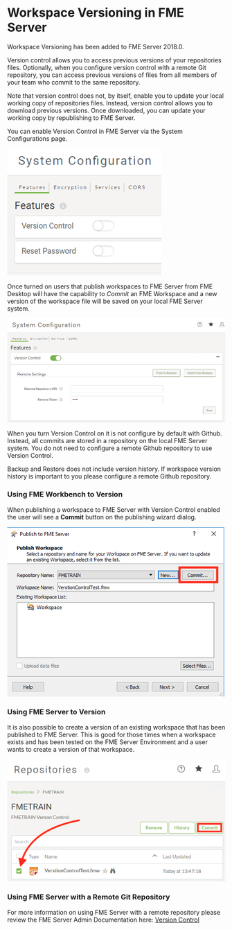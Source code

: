 # Workspace Versioning in FME Server #

Workspace Versioning has been added to FME Server 2018.0.

Version control allows you to access previous versions of your repositories files. Optionally, when you configure version control with a remote Git repository, you can access previous versions of files from all members of your team who commit to the same repository.

Note that version control does not, by itself, enable you to update your local working copy of repositories files. Instead, version control allows you to download previous versions. Once downloaded, you can update your working copy by republishing to FME Server.

You can enable Version Control in FME Server via the System Configurations page.  

![](./Images/5.008.EnableVersionControl.png)

Once turned on users that publish workspaces to FME Server from FME Desktop will have the capability to *Commit* an FME Workspace and a new version of the workspace file will be saved on your local FME Server system.  

![](./Images/5.009.EnabledVersionControl.png)

When you turn Version Control on it is not configure by default with Github.  Instead, all commits are stored in a repository on the local FME Server system.  You do not need to configure a remote Github repository to use Version Control.

Backup and Restore does not include version history.  If workspace version history is important to you please configure a remote Github repository.


### Using FME Workbench to Version ###

When publishing a workspace to FME Server with Version Control enabled the user will see a **Commit** button on the publishing wizard dialog.

![](./Images/5.010.CommitButton.png)

### Using FME Server to Version ###

It is also possible to create a version of an existing workspace that has been published to FME Server. This is good for those times when a workspace exists and has been tested on the FME Server Environment and a user wants to create a version of that workspace.

![](./Images/5.011.WebUI_CommitButton.png)

### Using FME Server with a Remote Git Repository ###

For more information on using FME Server with a remote repository please review the FME Server Admin Documentation here: [Version Control](http://docs.safe.com/fme/2018.0/html/FME_Server_Documentation/Content/WebUI/Version-Control.htm)
